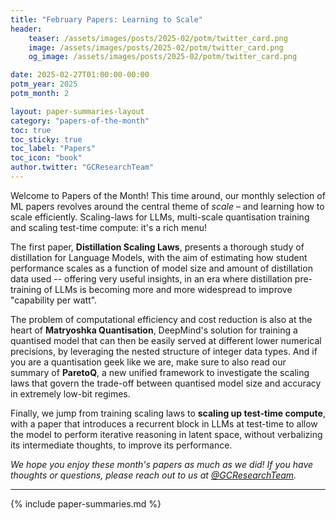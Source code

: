 ```yaml
---
title: "February Papers: Learning to Scale"
header:
    teaser: /assets/images/posts/2025-02/potm/twitter_card.png
    image: /assets/images/posts/2025-02/potm/twitter_card.png
    og_image: /assets/images/posts/2025-02/potm/twitter_card.png

date: 2025-02-27T01:00:00-00:00
potm_year: 2025
potm_month: 2

layout: paper-summaries-layout
category: "papers-of-the-month"
toc: true
toc_sticky: true
toc_label: "Papers"
toc_icon: "book"
author.twitter: "GCResearchTeam"
---
```


Welcome to Papers of the Month! This time around, our monthly selection of ML papers revolves around the central theme of *scale* – and learning how to scale efficiently. Scaling-laws for LLMs, multi-scale quantisation training and scaling test-time compute: it's a rich menu!

The first paper, **Distillation Scaling Laws**, presents a thorough study of distillation for Language Models, with the aim of estimating how student performance scales as a function of model size and amount of distillation data used -- offering very useful insights, in an era where distillation pre-training of LLMs is becoming more and more widespread to improve "capability per watt".

The problem of computational efficiency and cost reduction is also at the heart of **Matryoshka Quantisation**, DeepMind's solution for training a quantised model that can then be easily served at different lower numerical precisions, by leveraging the nested structure of integer data types. And if you are a quantisation geek like we are, make sure to also read our summary of **ParetoQ**, a new unified framework to investigate the scaling laws that govern the trade-off between quantised model size and accuracy in extremely low-bit regimes.

Finally, we jump from training scaling laws to **scaling up test-time compute**, with a paper that introduces a recurrent block in LLMs at test-time to allow the model to perform iterative reasoning in latent space, without verbalizing its intermediate thoughts, to improve its performance.

*We hope you enjoy these month's papers as much as we did! If you have thoughts or questions, please reach out to us at [@GCResearchTeam](https://x.com/GCResearchTeam).*

---

{% include paper-summaries.md %}